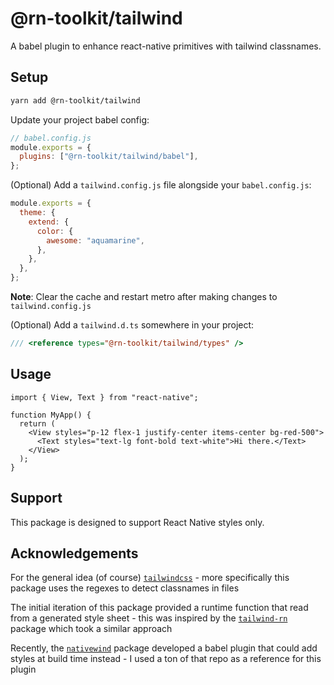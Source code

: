 # @rn-toolkit/tailwind

A babel plugin to enhance react-native primitives with tailwind classnames.

## Setup

```bash
yarn add @rn-toolkit/tailwind
```

Update your project babel config:

```js
// babel.config.js
module.exports = {
  plugins: ["@rn-toolkit/tailwind/babel"],
};
```

(Optional) Add a `tailwind.config.js` file alongside your `babel.config.js`:

```js
module.exports = {
  theme: {
    extend: {
      color: {
        awesome: "aquamarine",
      },
    },
  },
};
```

**Note**: Clear the cache and restart metro after making changes to `tailwind.config.js`

(Optional) Add a `tailwind.d.ts` somewhere in your project:

```ts
/// <reference types="@rn-toolkit/tailwind/types" />
```

## Usage

```tsx
import { View, Text } from "react-native";

function MyApp() {
  return (
    <View styles="p-12 flex-1 justify-center items-center bg-red-500">
      <Text styles="text-lg font-bold text-white">Hi there.</Text>
    </View>
  );
}
```

## Support

This package is designed to support React Native styles only.

## Acknowledgements

For the general idea (of course) [`tailwindcss`](https://github.com/tailwindlabs/tailwindcss) - more specifically this package uses the regexes to detect classnames in files

The initial iteration of this package provided a runtime function that read from a generated style sheet - this was inspired by the [`tailwind-rn`](https://github.com/vadimdemedes/tailwind-rn) package which took a similar approach

Recently, the [`nativewind`](https://github.com/marklawlor/nativewind) package developed a babel plugin that could add styles at build time instead - I used a ton of that repo as a reference for this plugin
